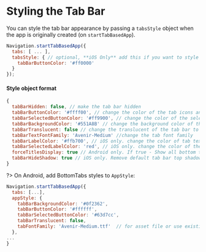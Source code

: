 # Styling the Tab Bar

You can style the tab bar appearance by passing a `tabsStyle` object when the app is originally created (on `startTabBasedApp`).

```js
Navigation.startTabBasedApp({
  tabs: [ ... ],
  tabsStyle: { // optional, **iOS Only** add this if you want to style the tab bar beyond the defaults
    tabBarButtonColor: '#ff0000'
  }
});
```

#### Style object format

```js
{
  tabBarHidden: false, // make the tab bar hidden
  tabBarButtonColor: '#ffff00', // change the color of the tab icons and text (also unselected)
  tabBarSelectedButtonColor: '#ff9900', // change the color of the selected tab icon and text (only selected)
  tabBarBackgroundColor: '#551A8B' // change the background color of the tab bar
  tabBarTranslucent: false // change the translucent of the tab bar to false
  tabBarTextFontFamily: 'Avenir-Medium' //change the tab font family
  tabBarLabelColor: '#ffb700', // iOS only. change the color of tab text
  tabBarSelectedLabelColor: 'red', // iOS only. change the color of the selected tab text
  forceTitlesDisplay: true // Android only. If true - Show all bottom tab labels. If false - only the selected tab's label is visible.
  tabBarHideShadow: true // iOS only. Remove default tab bar top shadow (hairline)
}
```

?> On Android, add BottomTabs styles to `AppStyle`:

```js
Navigation.startTabBasedApp({
  tabs: [...],
  appStyle: {
    tabBarBackgroundColor: '#0f2362',
    tabBarButtonColor: '#ffffff',
    tabBarSelectedButtonColor: '#63d7cc',
    tabBarTranslucent: false,
    tabFontFamily: 'Avenir-Medium.ttf'  // for asset file or use existing font family name
  },
...
}
```
